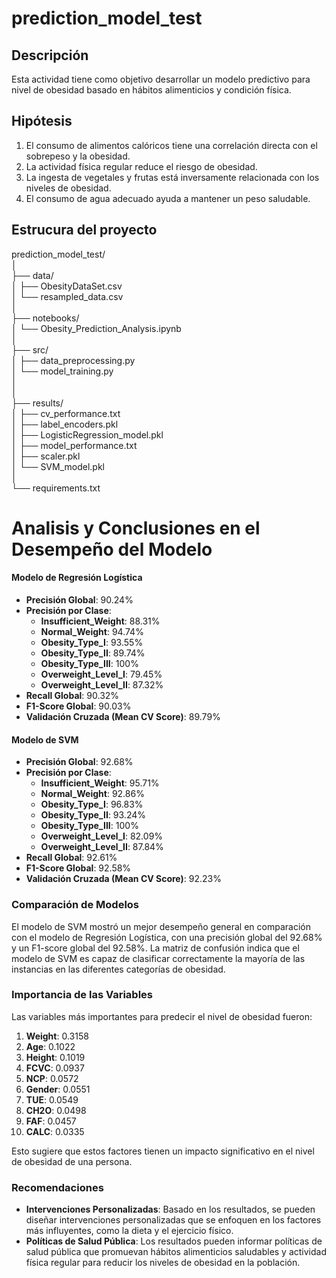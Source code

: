 # prediction_model_test

## Descripción
Esta actividad tiene como objetivo desarrollar un modelo predictivo para nivel de obesidad basado en hábitos alimenticios y condición física.

## Hipótesis
1. El consumo de alimentos calóricos tiene una correlación directa con el sobrepeso y la obesidad.
2. La actividad física regular reduce el riesgo de obesidad.
3. La ingesta de vegetales y frutas está inversamente relacionada con los niveles de obesidad.
4. El consumo de agua adecuado ayuda a mantener un peso saludable.



## Estrucura del proyecto
prediction_model_test/  
│  
├── data/   
│   ├── ObesityDataSet.csv  
│   └── resampled_data.csv  
│  
├── notebooks/  
│   └── Obesity_Prediction_Analysis.ipynb  
│  
├── src/  
│   ├── data_preprocessing.py  
│   └── model_training.py  
│  
│  
├── results/   
│   ├── cv_performance.txt  
│   ├── label_encoders.pkl  
│   ├── LogisticRegression_model.pkl  
│   ├── model_performance.txt  
│   ├── scaler.pkl  
│   └── SVM_model.pkl  
│  
└── requirements.txt  



# Analisis y Conclusiones en el Desempeño del Modelo

#### Modelo de Regresión Logística
- **Precisión Global**: 90.24%
- **Precisión por Clase**:
  - **Insufficient_Weight**: 88.31%
  - **Normal_Weight**: 94.74%
  - **Obesity_Type_I**: 93.55%
  - **Obesity_Type_II**: 89.74%
  - **Obesity_Type_III**: 100%
  - **Overweight_Level_I**: 79.45%
  - **Overweight_Level_II**: 87.32%
- **Recall Global**: 90.32%
- **F1-Score Global**: 90.03%
- **Validación Cruzada (Mean CV Score)**: 89.79%

#### Modelo de SVM
- **Precisión Global**: 92.68%
- **Precisión por Clase**:
  - **Insufficient_Weight**: 95.71%
  - **Normal_Weight**: 92.86%
  - **Obesity_Type_I**: 96.83%
  - **Obesity_Type_II**: 93.24%
  - **Obesity_Type_III**: 100%
  - **Overweight_Level_I**: 82.09%
  - **Overweight_Level_II**: 87.84%
- **Recall Global**: 92.61%
- **F1-Score Global**: 92.58%
- **Validación Cruzada (Mean CV Score)**: 92.23%

### Comparación de Modelos
El modelo de SVM mostró un mejor desempeño general en comparación con el modelo de Regresión Logística, con una precisión global del 92.68% y un F1-score global del 92.58%. La matriz de confusión indica que el modelo de SVM es capaz de clasificar correctamente la mayoría de las instancias en las diferentes categorías de obesidad.

### Importancia de las Variables
Las variables más importantes para predecir el nivel de obesidad fueron:
1. **Weight**: 0.3158
2. **Age**: 0.1022
3. **Height**: 0.1019
4. **FCVC**: 0.0937
5. **NCP**: 0.0572
6. **Gender**: 0.0551
7. **TUE**: 0.0549
8. **CH2O**: 0.0498
9. **FAF**: 0.0457
10. **CALC**: 0.0335

Esto sugiere que estos factores tienen un impacto significativo en el nivel de obesidad de una persona.

### Recomendaciones
- **Intervenciones Personalizadas**: Basado en los resultados, se pueden diseñar intervenciones personalizadas que se enfoquen en los factores más influyentes, como la dieta y el ejercicio físico.
- **Políticas de Salud Pública**: Los resultados pueden informar políticas de salud pública que promuevan hábitos alimenticios saludables y actividad física regular para reducir los niveles de obesidad en la población.

